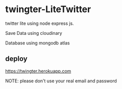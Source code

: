 # twingter-LiteTwitter

twitter lite using node express js.

Save Data using cloudinary

Database using mongodb atlas

## deploy
https://twingter.herokuapp.com

NOTE: please don't use your real email and password
